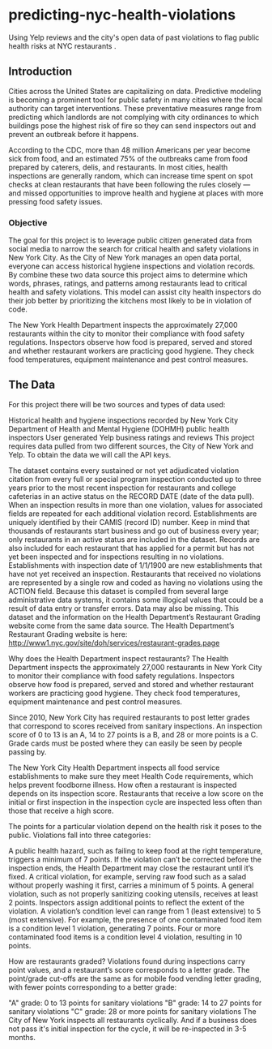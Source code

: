 # predicting-nyc-health-violations
Using Yelp reviews and the city's open data of past violations to flag public health risks at NYC restaurants .


## Introduction

Cities across the United States are capitalizing on data. Predictive modeling is becoming a prominent tool for public safety in many cities where the local authority can target interventions. These preventative measures range from predicting which landlords are not complying with city ordinances to which buildings pose the highest risk of fire so they can send inspectors out and prevent an outbreak before it happens.

According to the CDC, more than 48 million Americans per year become sick from food, and an estimated 75% of the outbreaks came from food prepared by caterers, delis, and restaurants. In most cities, health inspections are generally random, which can increase time spent on spot checks at clean restaurants that have been following the rules closely — and missed opportunities to improve health and hygiene at places with more pressing food safety issues.

### Objective

The goal for this project is to leverage public citizen generated data from social media to narrow the search for critical health and safety violations in New York City. As the City of New York manages an open data portal, everyone can access historical hygiene inspections and violation records. By combine these two data source this project aims to determine which words, phrases, ratings, and patterns among restaurants lead to critical health and safety violations. This model can assist city health inspectors do their job better by prioritizing the kitchens most likely to be in violation of code.

The New York Health Department inspects the approximately 27,000 restaurants within the city to monitor their compliance with food safety regulations. Inspectors observe how food is prepared, served and stored and whether restaurant workers are practicing good hygiene. They check food temperatures, equipment maintenance and pest control measures.

## The Data

For this project there will be two sources and types of data used:

Historical health and hygiene inspections recorded by New York City Department of Health and Mental Hygiene (DOHMH) public health inspectors
User generated Yelp business ratings and reviews
This project requires data pulled from two different sources, the City of New York and Yelp. To obtain the data we will call the API keys.

The dataset contains every sustained or not yet adjudicated violation citation from every full or special program inspection conducted up to three years prior to the most recent inspection for restaurants and college cafeterias in an active status on the RECORD DATE (date of the data pull). When an inspection results in more than one violation, values for associated fields are repeated for each additional violation record. Establishments are uniquely identified by their CAMIS (record ID) number. Keep in mind that thousands of restaurants start business and go out of business every year; only restaurants in an active status are included in the dataset. Records are also included for each restaurant that has applied for a permit but has not yet been inspected and for inspections resulting in no violations. Establishments with inspection date of 1/1/1900 are new establishments that have not yet received an inspection. Restaurants that received no violations are represented by a single row and coded as having no violations using the ACTION field. Because this dataset is compiled from several large administrative data systems, it contains some illogical values that could be a result of data entry or transfer errors. Data may also be missing. This dataset and the information on the Health Department’s Restaurant Grading website come from the same data source. The Health Department’s Restaurant Grading website is here: http://www1.nyc.gov/site/doh/services/restaurant-grades.page

Why does the Health Department inspect restaurants? The Health Department inspects the approximately 27,000 restaurants in New York City to monitor their compliance with food safety regulations. Inspectors observe how food is prepared, served and stored and whether restaurant workers are practicing good hygiene. They check food temperatures, equipment maintenance and pest control measures.

Since 2010, New York City has required restaurants to post letter grades that correspond to scores received from sanitary inspections. An inspection score of 0 to 13 is an A, 14 to 27 points is a B, and 28 or more points is a C. Grade cards must be posted where they can easily be seen by people passing by.

The New York City Health Department inspects all food service establishments to make sure they meet Health Code requirements, which helps prevent foodborne illness. How often a restaurant is inspected depends on its inspection score. Restaurants that receive a low score on the initial or first inspection in the inspection cycle are inspected less often than those that receive a high score.

The points for a particular violation depend on the health risk it poses to the public. Violations fall into three categories:

A public health hazard, such as failing to keep food at the right temperature, triggers a minimum of 7 points. If the violation can’t be corrected before the inspection ends, the Health Department may close the restaurant until it’s fixed.
A critical violation, for example, serving raw food such as a salad without properly washing it first, carries a minimum of 5 points.
A general violation, such as not properly sanitizing cooking utensils, receives at least 2 points.
Inspectors assign additional points to reflect the extent of the violation. A violation’s condition level can range from 1 (least extensive) to 5 (most extensive). For example, the presence of one contaminated food item is a condition level 1 violation, generating 7 points. Four or more contaminated food items is a condition level 4 violation, resulting in 10 points.

How are restaurants graded? Violations found during inspections carry point values, and a restaurant’s score corresponds to a letter grade. The point/grade cut-offs are the same as for mobile food vending letter grading, with fewer points corresponding to a better grade:

"A" grade: 0 to 13 points for sanitary violations
"B" grade: 14 to 27 points for sanitary violations
"C" grade: 28 or more points for sanitary violations
The City of New York inspects all restaurants cyclically. And if a business does not pass it's initial inspection for the cycle, it will be re-inspected in 3-5 months.